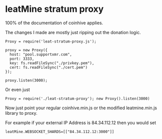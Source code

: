 # leatMine stratum proxy

100% of the documentation of coinhive applies.

The changes I made are mostly just ripping out the donation logic.


```
Proxy = require('leat-stratum-proxy.js');

proxy = new Proxy({
  host: "pool.supportxmr.com",
  port: 3333,
  key: fs.readFileSync("./privkey.pem"),
  cert: fs.readFileSync("./cert.pem")
});

proxy.listen(3000);
```


Or even just 

```
Proxy = require('./leat-stratum-proxy'); new Proxy().listen(3000)
```


Now just point your regular coinhive.min.js or the modified leatmine.min.js library to proxy.


For example if your external IP Address is 84.34.112.12 then you would set 

```
leatMine.WEBSOCKET_SHARDS=[["84.34.112.12:3000"]]
```


